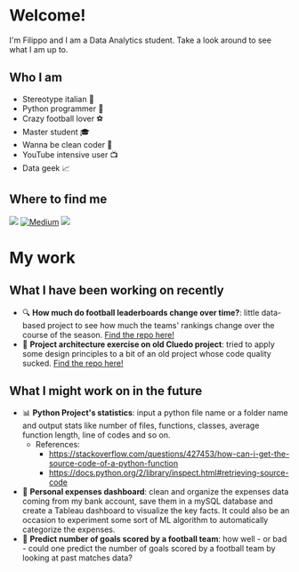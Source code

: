 # Welcome!
I'm Filippo and I am a Data Analytics student. Take a look around to see what I am up to.

## Who I am
- Stereotype italian :pizza:
- Python programmer :snake:
- Crazy football lover :soccer:
- Master student :mortar_board:
- Wanna be clean coder :broom:
- YouTube intensive user :tv:
- Data geek :chart_with_upwards_trend:

## Where to find me
<a target="_blank" href="https://www.linkedin.com/in/filippo-pisello/">
<img src="https://img.shields.io/badge/LinkedIn-0077B5?style=for-the-badge&logo=linkedin&logoColor=white" ></a>
<a target="_blank" href="https://filippo-pisello.medium.com/"><img alt="Medium" src="https://img.shields.io/badge/medium-%2312100E.svg?&style=for-the-badge&logo=medium&logoColor=white" /></a>
<a target="_blank" href="https://www.instagram.com/filippo.pise/">
<img src="https://img.shields.io/badge/Instagram-E4405F?style=for-the-badge&logo=instagram&logoColor=white" ></a>

# My work
## What I have been working on recently
- :mag: **How much do football leaderboards change over time?**: little data-based project to see how much the teams' rankings change over the course of the season. [Find the repo here!](https://github.com/FilippoPisello/First-matches-predictive-power)
- :knife: **Project architecture exercise on old Cluedo project**: tried to apply some design principles to a bit of an old project whose code quality sucked. [Find the repo here!](https://github.com/FilippoPisello/Cluedo)
## What I might work on in the future
- :bar_chart: **Python Project's statistics**: input a python file name or a folder name and output stats like number of files, functions, classes, average function length, line of codes and so on.
  - References:
    - https://stackoverflow.com/questions/427453/how-can-i-get-the-source-code-of-a-python-function
    - https://docs.python.org/2/library/inspect.html#retrieving-source-code
- :money_with_wings: **Personal expenses dashboard**: clean and organize the expenses data coming from my bank account, save them in a mySQL database and create a Tableau dashboard to visualize the key facts. It could also be an occasion to experiment some sort of ML algorithm to automatically categorize the expenses.
- :mage: **Predict number of goals scored by a football team**: how well - or bad - could one predict the number of goals scored by a football team by looking at past matches data?
